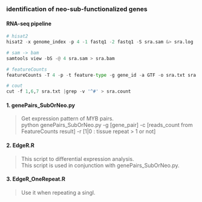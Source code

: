 ### identification of neo-sub-functionalized genes

#### RNA-seq pipeline

```python
# hisat2
hisat2 -x genome_index -p 4 -1 fastq1 -2 fastq1 -S sra.sam &> sra.log

# sam -> bam
samtools view -bS -@ 4 sra.sam > sra.bam

# featureCounts
featureCounts -T 4 -p -t feature-type -g gene_id -a GTF -o sra.txt sra.bam &>> sra,log

# cout
cut -f 1,6,7 sra.txt |grep -v '^#' > sra.count

```

#### 1. genePairs_SubOrNeo.py

> Get expression pattern of MYB pairs.  
> python genePairs_SubOrNeo.py -g [gene_pair] -c [reads_count from FeatureCounts result] -r [1|0 : tissue repeat > 1 or not]

#### 2. EdgeR.R

> This script to differential expression analysis.  
> This script is used in conjunction with genePairs_SubOrNeo.py.

#### 3. EdgeR_OneRepeat.R

> Use it when repeating a singl.
